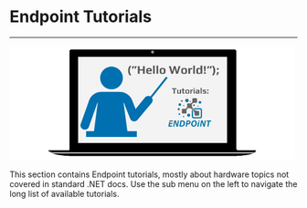 # Endpoint Tutorials
---
![Learn More](images/tutorials.png)

This section contains Endpoint tutorials, mostly about hardware topics not covered in standard .NET docs. Use the sub menu on the left to navigate the long list of available tutorials.



